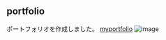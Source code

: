 ## portfolio
ポートフォリオを作成しました。
[myportfolio](https://namekosiru.herokuapp.com/)
![image](https://user-images.githubusercontent.com/67934467/147396043-27ef3a4d-cdad-468a-9be4-20c3fba6e3da.png)

